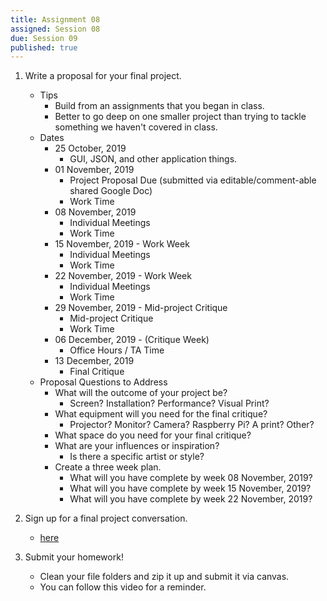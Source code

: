 ```yaml
---
title: Assignment 08
assigned: Session 08
due: Session 09
published: true
---
```


1. Write a proposal for your final project.
    - Tips
        - Build from an assignments that you began in class.
        - Better to go deep on one smaller project than trying to tackle something we haven't covered in class.
    - Dates
        - 25 October, 2019
            - GUI, JSON, and other application things.
        - 01 November, 2019
            - Project Proposal Due (submitted via editable/comment-able shared Google Doc)
            - Work Time
        - 08 November, 2019
            - Individual Meetings
            - Work Time
        - 15 November, 2019 - Work Week
            - Individual Meetings
            - Work Time
        - 22 November, 2019 - Work Week
            - Individual Meetings
            - Work Time
        - 29 November, 2019 - Mid-project Critique
            - Mid-project Critique
            - Work Time
        - 06 December, 2019 - (Critique Week)
            - Office Hours / TA Time
        - 13 December, 2019
            - Final Critique
    - Proposal Questions to Address
        - What will the outcome of your project be?
            - Screen? Installation? Performance? Visual Print?
        - What equipment will you need for the final critique?
            - Projector? Monitor? Camera? Raspberry Pi? A print? Other?
        - What space do you need for your final critique?
        - What are your influences or inspiration?
            - Is there a specific artist or style?
        - Create a three week plan.
            - What will you have complete by week 08 November, 2019?
            - What will you have complete by week 15 November, 2019?
            - What will you have complete by week 22 November, 2019?

2. Sign up for a final project conversation.
    - [here]()

3. Submit your homework!
    - Clean your file folders and zip it up and submit it via canvas.
    - You can follow this video for a reminder.
